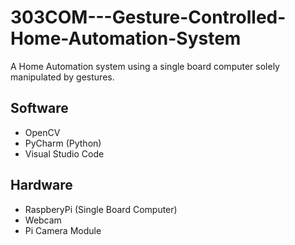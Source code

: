 # 303COM---Gesture-Controlled-Home-Automation-System
A Home Automation system using a single board computer solely manipulated by gestures.

## Software
- OpenCV
- PyCharm (Python)
- Visual Studio Code

## Hardware
- RaspberyPi (Single Board Computer)
- Webcam
- Pi Camera Module
